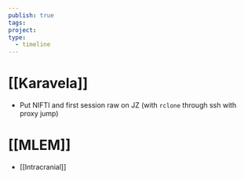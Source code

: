 ```yaml
---
publish: true
tags: 
project: 
type:
  - timeline
---
```

# [[Karavela]]
- Put NIFTI and first session raw on JZ (with `rclone` through ssh with proxy jump)
# [[MLEM]]
- [[Intracranial]]